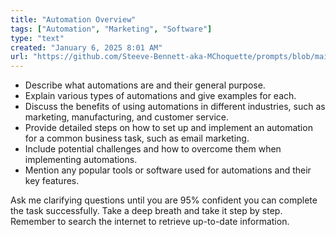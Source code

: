 ```yaml
---
title: "Automation Overview"
tags: ["Automation", "Marketing", "Software"]
type: "text"
created: "January 6, 2025 8:01 AM"
url: "https://github.com/Steeve-Bennett-aka-MChoquette/prompts/blob/main/automation_overview.md"
---
```


- Describe what automations are and their general purpose.
- Explain various types of automations and give examples for each.
- Discuss the benefits of using automations in different industries, such as marketing, manufacturing, and customer service.
- Provide detailed steps on how to set up and implement an automation for a common business task, such as email marketing.
- Include potential challenges and how to overcome them when implementing automations.
- Mention any popular tools or software used for automations and their key features.

Ask me clarifying questions until you are 95% confident you can complete the task successfully. Take a deep breath and take it step by step. Remember to search the internet to retrieve up-to-date information.